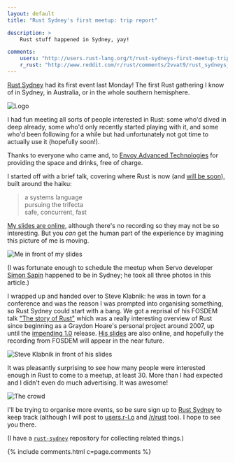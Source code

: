 ```yaml
---
layout: default
title: "Rust Sydney's first meetup: trip report"

description: >
    Rust stuff happened in Sydney, yay!

comments:
    users: "http://users.rust-lang.org/t/rust-sydneys-first-meetup-trip-report/341"
    r_rust: "http://www.reddit.com/r/rust/comments/2vvat9/rust_sydneys_first_meetup_trip_report/"
---
```


[Rust Sydney](http://meetup.com/Rust-Sydney) had its first event last
Monday!  The first Rust gathering I know of in Sydney, in Australia,
or in the whole southern hemisphere.

![Logo](logo.png "The logo; with apologies to the Rust logo and the Sydney Harbour Bridge")


I had fun meeting all sorts of people interested in Rust: some who'd
dived in deep already, some who'd only recently started playing with
it, and some who'd been following for a while but had unfortunately
not got time to actually use it (hopefully soon!).

Thanks to everyone who came and, to
[Envoy Advanced Technologies](http://envoyat.com) for providing the
space and drinks, free of charge.


I started off with a brief talk, covering where Rust is now (and
[will be soon](https://github.com/rust-lang/rust/pull/22319)), built
around the haiku:

> a systems language<br/>
> pursuing the trifecta<br/>
> safe, concurrent, fast

[My slides are online](http://huonw.github.io/rust-sydney-feb15/),
although there's no recording so they may not be so interesting. But
you *can* get the human part of the experience by imagining this
picture of me is moving.

![Me in front of my slides](awkward-me.jpg "Me, standing awkwardly as I begin")

(I was fortunate enough to schedule the meetup when Servo developer
[Simon Sapin](https://twitter.com/SimonSapin) happened to be in
Sydney; he took all three photos in this article.)

I wrapped up and handed over to Steve Klabnik: he was in town for a
conference and was the reason I was prompted into organising
something, so Rust Sydney could start with a bang. We got a reprisal
of his FOSDEM talk
["The story of Rust"](https://fosdem.org/2015/schedule/event/the_story_of_rust/)
which was a really interesting overview of Rust since beginning as a
Graydon Hoare's personal project around 2007, up until the
[impending 1.0](http://blog.rust-lang.org/2015/02/13/Final-1.0-timeline.html)
release. [His slides](http://www.steveklabnik.com/fosdem2015/) are
also online, and hopefully the recording from FOSDEM will appear in
the near future.

![Steve Klabnik in front of his slides](steve.jpg "Steve, starting off")

It was pleasantly surprising to see how many people were interested
enough in Rust to come to a meetup, at least 30. More than I had
expected and I didn't even do much advertising. It was awesome!

![The crowd](crowd-small.jpg "Intent listeners")

I'll be trying to organise more events, so be sure sign up to
[Rust Sydney](http://meetup.com/Rust-Sydney) to keep track (although I
will post to [users.r-l.o](http://users.rust-lang.org) and
[/r/rust](http://reddit.com/r/rust) too). I hope to see you there.

(I have a [`rust-sydney`](https://github.com/huonw/rust-sydney/)
repository for collecting related things.)

{% include comments.html c=page.comments %}
